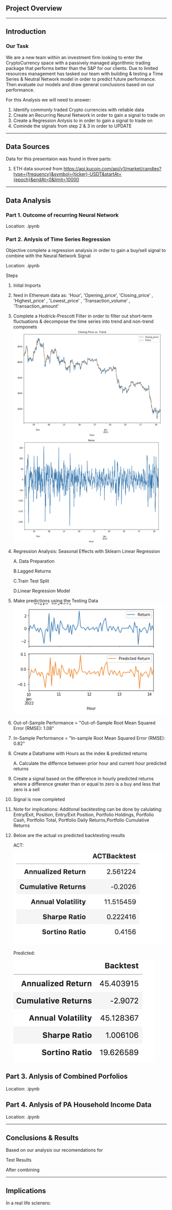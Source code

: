 ## Project Overview 

---

## Introduction
### Our Task 

We are a new team within an investment firm looking to enter the CryptoCurrency space with a passively managed algorithmic trading package that performs better than the S&P for our clients. Due to limited resources management has tasked our team with building & testing a Time Series & Neutral Network model in order to predict future performance. Then evaluate our models and draw general conclusions based on our performance. 

For this Analysis we will need to answer: 
1. Identify commonly traded Crypto currencies with reliable data   
2. Create an Recurring Neural Network in order to gain a signal to trade on
3. Create a Regression Anlysis to in order to gain a signal to trade on
4. Cominde the signals from step 2 & 3 in order to UPDATE

---

## Data Sources 
Data for this presentaion was found in three parts: 
1. ETH data sourced from https://api.kucoin.com/api/v1/market/candles?type={frequency}&symbol={ticker}-USDT&startAt={epoch}&endAt=0&limit=10000
---

## Data Analysis

### Part 1. Outcome of recurring Neural Network 
Location: .ipynb

### Part 2. Anlysis of Time Series Regression
Objective complete a regression analysis in order to gain a buy/sell signal to combine with the Neural Network Signal

Location: .ipynb

Steps 
1. Inital Imports
2. feed in Ethereum data as: 'Hour', 'Opening_price',  'Closing_price' , 'Highest_price' , 'Lowest_price' , 'Transaction_volume' ,  'Transaction_amount'
3. Complete a Hodrick-Prescott Filter in order to filter out short-term fluctuations & decompose the time series into trend and non-trend componets 
![Trend](HP_trend.jpeg)
![noise](HP_noise.jpeg)
4. Regression Analysis: Seasonal Effects with Sklearn Linear Regression
    
    A. Data Preparation
    
    B.Lagged Returns

    C.Train Test Split

    D.Linear Regression Model

5. Make predictions using the Testing Data
![noise](rg.jpeg)

6. Out-of-Sample Performance = "Out-of-Sample Root Mean Squared Error (RMSE): 1.08"

7. In-Sample Performance = "In-sample Root Mean Squared Error (RMSE): 0.82"

8. Create a Dataframe with Hours as the index & predicted returns 

    A. Calculate the differnce between prior hour and current hour predicted returns 

9. Create a signal based on the difference in hourly predicted returns where a difference greater than or equal to zero is a buy and less that zero is a sell

10. Signal is now completed

11. Note for implications: Additonal backtesting can be done by calulating: Entry/Exit, Position, Entry/Exit Position, Portfolio Holdings, Portfolio Cash, Portfolio Total,	Portfolio Daily Returns,Portfolio Cumulative Returns

12. Below are the actual vs predicted backtesting results
    
    ACT:
    
    ![ACTBT](ACTBT.jpeg)

    Predicted: 

     ![PREBT](PREBT.jpeg)


## Part 3. Anlysis of Combined Porfolios
Location: .ipynb

## Part 4. Anlysis of PA Household Income Data
Location: .ipynb

--- 

## Conclusions & Results 
Based on our analysis our recomendations for 

Test Results


After combining 

---

## Implications 
In a real life scienero: 




